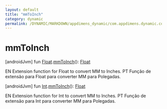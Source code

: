 ```yaml
---
layout: default
title: "mmToInch"
category: dynamic
permalink: /DYNAMIC/MARKDOWN/appdimens_dynamic/com.appdimens.dynamic.code/-app-dimens-physical-units/mm-to-inch.html
---
```


# mmToInch

[androidJvm]
fun [Float](https://kotlinlang.org/api/core/kotlin-stdlib/kotlin/-float/index.html).[mmToInch](mm-to-inch.md)(): [Float](https://kotlinlang.org/api/core/kotlin-stdlib/kotlin/-float/index.html)

EN Extension function for Float to convert MM to Inches. PT Função de extensão para Float para converter MM para Polegadas.

[androidJvm]
fun [Int](https://kotlinlang.org/api/core/kotlin-stdlib/kotlin/-int/index.html).[mmToInch](mm-to-inch.md)(): [Float](https://kotlinlang.org/api/core/kotlin-stdlib/kotlin/-float/index.html)

EN Extension function for Int to convert MM to Inches. PT Função de extensão para Int para converter MM para Polegadas.